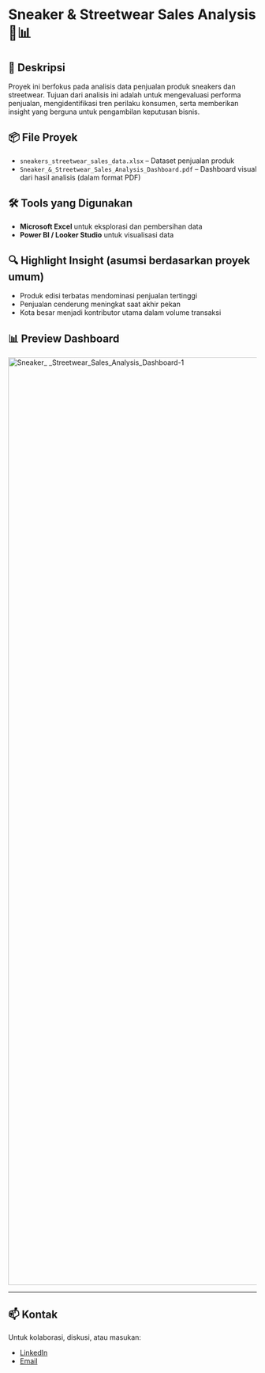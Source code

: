 # Sneaker & Streetwear Sales Analysis 👟📊

## 📝 Deskripsi
Proyek ini berfokus pada analisis data penjualan produk sneakers dan streetwear. Tujuan dari analisis ini adalah untuk mengevaluasi performa penjualan, mengidentifikasi tren perilaku konsumen, serta memberikan insight yang berguna untuk pengambilan keputusan bisnis.

## 📦 File Proyek
- `sneakers_streetwear_sales_data.xlsx` – Dataset penjualan produk
- `Sneaker_&_Streetwear_Sales_Analysis_Dashboard.pdf` – Dashboard visual dari hasil analisis (dalam format PDF)

## 🛠 Tools yang Digunakan
- **Microsoft Excel** untuk eksplorasi dan pembersihan data
- **Power BI / Looker Studio** untuk visualisasi data

## 🔍 Highlight Insight (asumsi berdasarkan proyek umum)
- Produk edisi terbatas mendominasi penjualan tertinggi
- Penjualan cenderung meningkat saat akhir pekan
- Kota besar menjadi kontributor utama dalam volume transaksi

## 📊 Preview Dashboard
<img width="2500" height="1876" alt="Sneaker_ _Streetwear_Sales_Analysis_Dashboard-1" src="https://github.com/user-attachments/assets/c0d6df17-c67e-45e5-9a1a-a0be5d6ed34d" />


---

## 📫 Kontak
Untuk kolaborasi, diskusi, atau masukan:
- [LinkedIn](www.linkedin.com/in/muhammad-luthfi-saputra-058a44316)
- [Email](luthfsptr@gmail.com)
